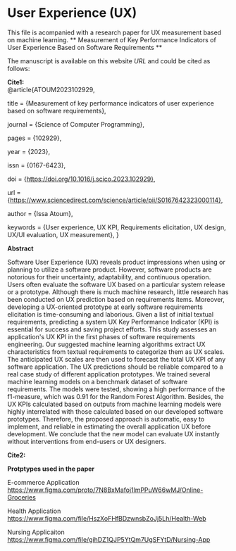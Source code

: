 # User Experience (UX)
This file is acompanied with a research paper for UX measurement based on machine learning.
** Measurement of Key Performance Indicators of User Experience Based on Software Requirements **

 The manuscript is available on this website _URL_ and could be cited as follows:
  
**Cite1:**  
@article{ATOUM2023102929,

title = {Measurement of key performance indicators of user experience based on software requirements},

journal = {Science of Computer Programming},

pages = {102929},

year = {2023},

issn = {0167-6423},

doi = {https://doi.org/10.1016/j.scico.2023.102929},

url = {https://www.sciencedirect.com/science/article/pii/S0167642323000114},

author = {Issa Atoum},

keywords = {User experience, UX KPI, Requirements elicitation, UX design, UX/UI evaluation, UX measurement},
}

**Abstract**

Software User Experience (UX) reveals product impressions when using or planning to utilize a software product. However, software products are notorious for their uncertainty, adaptability, and continuous operation. Users often evaluate the software UX based on a particular system release or a prototype. Although there is much machine research, little research has been conducted on UX prediction based on requirements items. Moreover, developing a UX-oriented prototype at early software requirements elicitation is time-consuming and laborious. Given a list of initial textual requirements, predicting a system UX Key Performance Indicator (KPI) is essential for success and saving project efforts. This study assesses an application's UX KPI in the first phases of software requirements engineering. Our suggested machine learning algorithms extract UX characteristics from textual requirements to categorize them as UX scales. The anticipated UX scales are then used to forecast the total UX KPI of any software application. The UX predictions should be reliable compared to a real case study of different application prototypes. We trained several machine learning models on a benchmark dataset of software requirements. The models were tested, showing a high performance of the f1-measure, which was 0.91 for the Random Forest Algorithm. Besides, the UX KPIs calculated based on outputs from machine learning models were highly interrelated with those calculated based on our developed software prototypes. Therefore, the proposed approach is automatic, easy to implement, and reliable in estimating the overall application UX before development. We conclude that the new model can evaluate UX instantly without interventions from end-users or UX designers.


  
 **Cite2:**

**Protptypes used in the paper**

E-commerce Application
https://www.figma.com/proto/7N8BxMafoj1lmPPuW66wMJ/Online-Groceries

Health Application
https://www.figma.com/file/HszXoFHfBDzwnsbZoJj5Lh/Health-Web

Nursing Applicaiton
https://www.figma.com/file/gihDZ1QJP5YtQm7UgSFYtD/Nursing-App

